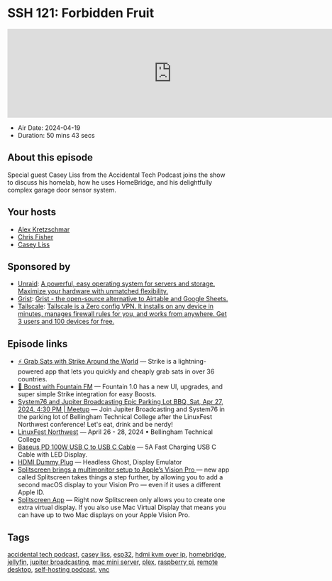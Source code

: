 # SSH 121: Forbidden Fruit

<iframe src="https://player.fireside.fm/v2/dUlrHQih+ZHjr5COm?theme=dark" width="740" height="200" frameborder="0" scrolling="no"></iframe>

* Air Date: 2024-04-19
* Duration: 50 mins 43 secs

## About this episode

Special guest Casey Liss from the Accidental Tech Podcast joins the show to discuss his homelab, how he uses HomeBridge, and his delightfully complex garage door sensor system.

## Your hosts
* [Alex Kretzschmar](https://selfhosted.show/hosts/alexktz)
* [Chris Fisher](https://selfhosted.show/hosts/chrislas)
* [Casey Liss](https://selfhosted.show/guests/casey)

## Sponsored by

  * [Unraid](https://unraid.net/selfhosted): [A powerful, easy operating system for servers and storage. Maximize your hardware with unmatched flexibility.](https://unraid.net/selfhosted)
  * [Grist](https://getgrist.com/selfhosted): [Grist - the open-source alternative to Airtable and Google Sheets. ](https://getgrist.com/selfhosted)
  * [Tailscale](http://tailscale.com/selfhosted): [Tailscale is a Zero config VPN. It installs on any device in minutes, manages firewall rules for you, and works from anywhere. Get 3 users and 100 devices for free. ](http://tailscale.com/selfhosted)



## Episode links

  * [⚡ Grab Sats with Strike Around the World](https://strike.me/download/ "⚡ Grab Sats with Strike Around the World") — Strike is a lightning-powered app that lets you quickly and cheaply grab sats in over 36 countries. 
  * [🎉 Boost with Fountain FM](https://www.fountain.fm/ "🎉 Boost with Fountain FM") — Fountain 1.0 has a new UI, upgrades, and super simple Strike integration for easy Boosts.
  * [System76 and Jupiter Broadcasting Epic Parking Lot BBQ, Sat, Apr 27, 2024, 4:30 PM | Meetup](https://www.meetup.com/system76-community/events/299957317/ "System76 and Jupiter Broadcasting Epic Parking Lot BBQ, Sat, Apr 27, 2024, 4:30 PM | Meetup") — Join Jupiter Broadcasting and System76 in the parking lot of Bellingham Technical College after the LinuxFest Northwest conference! Let's eat, drink and be nerdy!
  * [LinuxFest Northwest](https://linuxfestnorthwest.org/ "LinuxFest Northwest") — April 26 - 28, 2024 • Bellingham Technical College
  * [Baseus PD 100W USB C to USB C Cable](https://www.amazon.com/Baseus-Charging-Display-Braided-Samsung/dp/B0B6CF1YYF/ref=sr_1_4?crid=2DLHO9OVXCALE&dib=eyJ2IjoiMSJ9.kSPrEvZzGeKYqyRKC9zhXBbD36vqynHCj73zxjSlmwuL4Y9Js1PnY9v3LY8Sqcm-uKtul4SxxyHld6k7Xo8_vbTRoL3IzbgWPoXTek5B-jywUma5tjzm3PyBKaIrDDpWOdt14ASgsqWMgmJXhdPcuZ0XU67qO71ZSYqsEZVhuJZlvqI_xqNXwcjCPYBezHmH0TZXgLYaUj3Fd5qKT1OLt4N0OcbqG3LNXqFF8TOim-0.-NvkJrOjScIhspHtK5xTFf8s8-VeK8EtOacb6PDDfQ4&dib_tag=se&keywords=usb-c%2Bcable%2Bwith%2Bdisplay&qid=1712763307&sprefix=usb-c%2Bcable%2Bwith%2Bdisp%2Caps%2C156&sr=8-4&th=1 "Baseus PD 100W USB C to USB C Cable") — 5A Fast Charging USB C Cable with LED Display.
  * [HDMI Dummy Plug](https://www.amazon.com/Headless-Display-Emulator-Headless-1920x1080-Generation/dp/B06XT1Z9TF "HDMI Dummy Plug") — Headless Ghost, Display Emulator
  * [Splitscreen brings a multimonitor setup to Apple’s Vision Pro ](https://techcrunch.com/2024/02/27/splitscreen-brings-a-multi-monitor-setup-to-apples-vision-pro/ "Splitscreen brings a multimonitor setup to Apple’s Vision Pro ") — new app called Splitscreen takes things a step further, by allowing you to add a second macOS display to your Vision Pro — even if it uses a different Apple ID.
  * [Splitscreen App](https://www.splitscreen.vision/ "Splitscreen App") — Right now Splitscreen only allows you to create one extra virtual display. If you also use Mac Virtual Display that means you can have up to two Mac displays on your Apple Vision Pro. 



## Tags

[accidental tech podcast](https://selfhosted.show/tags/accidental%20tech%20podcast), [casey liss](https://selfhosted.show/tags/casey%20liss), [esp32](https://selfhosted.show/tags/esp32), [hdmi kvm over ip](https://selfhosted.show/tags/hdmi%20kvm%20over%20ip), [homebridge](https://selfhosted.show/tags/homebridge), [jellyfin](https://selfhosted.show/tags/jellyfin), [jupiter broadcasting](https://selfhosted.show/tags/jupiter%20broadcasting), [mac mini server](https://selfhosted.show/tags/mac%20mini%20server), [plex](https://selfhosted.show/tags/plex), [raspberry pi](https://selfhosted.show/tags/raspberry%20pi), [remote desktop](https://selfhosted.show/tags/remote%20desktop), [self-hosting podcast](https://selfhosted.show/tags/self-hosting%20podcast), [vnc](https://selfhosted.show/tags/vnc)